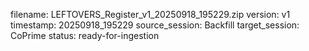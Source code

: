 filename: LEFTOVERS_Register_v1_20250918_195229.zip
version: v1
timestamp: 20250918_195229
source_session: Backfill
target_session: CoPrime
status: ready-for-ingestion
